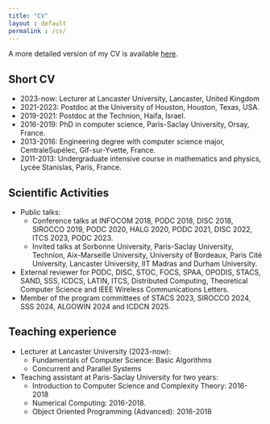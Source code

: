 ```yaml
---
title: "CV"
layout : default
permalink : /cv/
---
```


A more detailed version of my CV is available [here](../assets/cv.pdf).

## Short CV

* 2023-now: Lecturer at Lancaster University, Lancaster, United Kingdom
* 2021-2023: Postdoc at the University of Houston, Houston, Texas, USA.
* 2019-2021: Postdoc at the Technion, Haifa, Israel.
* 2016-2019: PhD in computer science, Paris-Saclay University, Orsay, France.
* 2013-2016: Engineering degree with computer science major, CentraleSupélec, Gif-sur-Yvette, France.
* 2011-2013: Undergraduate intensive course in mathematics and physics, Lycée Stanislas, Paris, France.

## Scientific Activities

* Public talks:
	* Conference talks at INFOCOM 2018, PODC 2018, DISC 2018, SIROCCO 2019, PODC 2020, HALG 2020, PODC 2021, DISC 2022, ITCS 2023, PODC 2023.
	* Invited talks at Sorbonne University, Paris-Saclay University, Technion, Aix-Marseille University, University of Bordeaux, Paris Cité University, Lancaster University, IIT Madras and Durham University.
* External reviewer for PODC, DISC, STOC, FOCS, SPAA, OPODIS, STACS, SAND, SSS, ICDCS, LATIN, ITCS, Distributed Computing, Theoretical Computer Science and IEEE Wireless Communications Letters.
* Member of the program committees of STACS 2023, SIROCCO 2024, SSS 2024, ALGOWIN 2024 and ICDCN 2025.

## Teaching experience

* Lecturer at Lancaster University (2023-now):
	* Fundamentals of Computer Science: Basic Algorithms
 	* Concurrent and Parallel Systems  
* Teaching assistant at Paris-Saclay University for two years:
	* Introduction to Computer Science and Complexity Theory: 2016-2018
	* Numerical Computing: 2016-2018.
	* Object Oriented Programming (Advanced): 2016-2018
